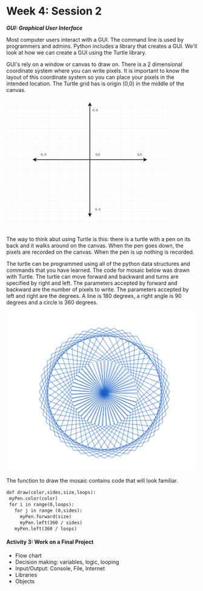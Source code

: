# Week 4: Session 2

_**GUI: Graphical User Interface**_

Most computer users interact with a GUI.  The command line is used by programmers and admins.  Python includes a library that creates a GUI.  We'll look at  how we can create a GUI using the Turtle library.

GUI's rely on a window or canvas to draw on.  There is a 2 dimensional coordinate system where you can write pixels.  It is important to know the layout of this coordinate system so you can place your pixels in the intended location. The Turtle grid has is origin \(0,0\) in the middle of the canvas.

![](/assets/turtle-grid.png)

The way to think abut using Turtle is this: there is a turtle with a pen on its back and it walks around on the canvas.  When the pen goes down, the pixels are recorded on the canvas.  When the pen is up nothing is recorded.

The turtle can be programmed using all of the python data structures and commands that you have learned.  The code for mosaic below was drawn with Turtle.  The turtle can move forward and backward and turns are specified by right and left.  The parameters accepted by forward and backward are the number of pixels to write.  The parameters accepted by left and right are the degrees.  A line is 180 degrees, a right angle is 90 degrees and a circle is 360 degrees.

![](/assets/moroccan-mosaic.png)

The function to draw the mosaic contains code that will look familiar.

```
def draw(color,sides,size,loops):
 myPen.color(color)
 for i in range(0,loops):
   for j in range (0,sides):
     myPen.forward(size)
     myPen.left(360 / sides)
   myPen.left(360 / loops)
```

#### 

#### Activity 3: Work on a Final Project

* Flow chart
* Decision making: variables, logic, looping
* Input/Output: Console, File, Internet
* Libraries
* Objects



